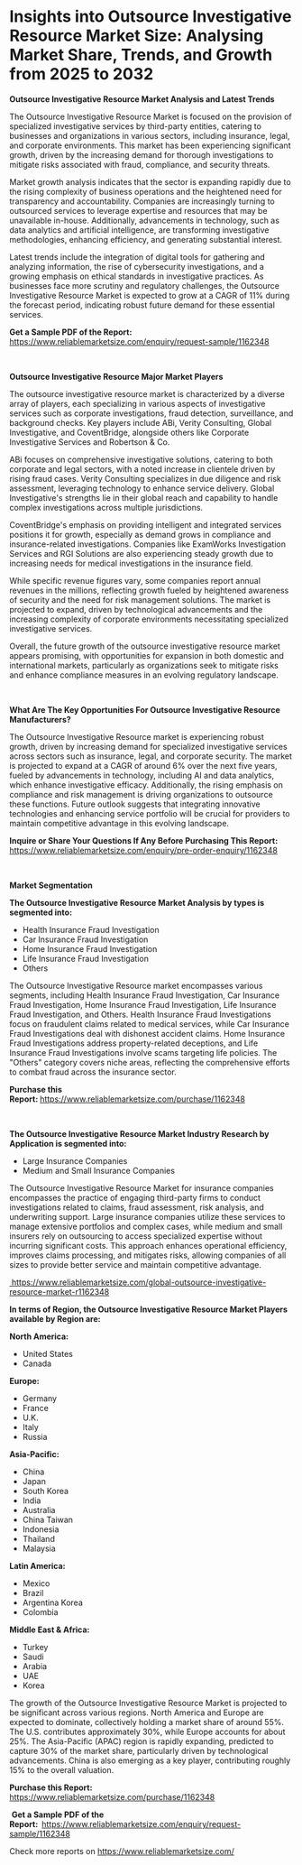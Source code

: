 <p><h1>Insights into Outsource Investigative Resource Market Size: Analysing Market Share, Trends, and Growth from 2025 to 2032</h1></p><p><strong>Outsource Investigative Resource Market Analysis and Latest Trends</strong></p>
<p><p>The Outsource Investigative Resource Market is focused on the provision of specialized investigative services by third-party entities, catering to businesses and organizations in various sectors, including insurance, legal, and corporate environments. This market has been experiencing significant growth, driven by the increasing demand for thorough investigations to mitigate risks associated with fraud, compliance, and security threats.</p><p>Market growth analysis indicates that the sector is expanding rapidly due to the rising complexity of business operations and the heightened need for transparency and accountability. Companies are increasingly turning to outsourced services to leverage expertise and resources that may be unavailable in-house. Additionally, advancements in technology, such as data analytics and artificial intelligence, are transforming investigative methodologies, enhancing efficiency, and generating substantial interest.</p><p>Latest trends include the integration of digital tools for gathering and analyzing information, the rise of cybersecurity investigations, and a growing emphasis on ethical standards in investigative practices. As businesses face more scrutiny and regulatory challenges, the Outsource Investigative Resource Market is expected to grow at a CAGR of 11% during the forecast period, indicating robust future demand for these essential services.</p></p>
<p><strong>Get a Sample PDF of the Report:&nbsp;</strong> <a href="https://www.reliablemarketsize.com/enquiry/request-sample/1162348?utm_campaign=3175&utm_medium=2&utm_source=Github&utm_content=ia&utm_term=24032025&utm_id=outsource-investigative-resource">https://www.reliablemarketsize.com/enquiry/request-sample/1162348</a></p>
<p>&nbsp;</p>
<p><strong>Outsource Investigative Resource Major Market Players</strong></p>
<p><p>The outsource investigative resource market is characterized by a diverse array of players, each specializing in various aspects of investigative services such as corporate investigations, fraud detection, surveillance, and background checks. Key players include ABi, Verity Consulting, Global Investigative, and CoventBridge, alongside others like Corporate Investigative Services and Robertson & Co.</p><p>ABi focuses on comprehensive investigative solutions, catering to both corporate and legal sectors, with a noted increase in clientele driven by rising fraud cases. Verity Consulting specializes in due diligence and risk assessment, leveraging technology to enhance service delivery. Global Investigative's strengths lie in their global reach and capability to handle complex investigations across multiple jurisdictions.</p><p>CoventBridge's emphasis on providing intelligent and integrated services positions it for growth, especially as demand grows in compliance and insurance-related investigations. Companies like ExamWorks Investigation Services and RGI Solutions are also experiencing steady growth due to increasing needs for medical investigations in the insurance field.</p><p>While specific revenue figures vary, some companies report annual revenues in the millions, reflecting growth fueled by heightened awareness of security and the need for risk management solutions. The market is projected to expand, driven by technological advancements and the increasing complexity of corporate environments necessitating specialized investigative services.</p><p>Overall, the future growth of the outsource investigative resource market appears promising, with opportunities for expansion in both domestic and international markets, particularly as organizations seek to mitigate risks and enhance compliance measures in an evolving regulatory landscape.</p></p>
<p>&nbsp;</p>
<p><strong>What Are The Key Opportunities For Outsource Investigative Resource Manufacturers?</strong></p>
<p><p>The Outsource Investigative Resource market is experiencing robust growth, driven by increasing demand for specialized investigative services across sectors such as insurance, legal, and corporate security. The market is projected to expand at a CAGR of around 6% over the next five years, fueled by advancements in technology, including AI and data analytics, which enhance investigative efficacy. Additionally, the rising emphasis on compliance and risk management is driving organizations to outsource these functions. Future outlook suggests that integrating innovative technologies and enhancing service portfolio will be crucial for providers to maintain competitive advantage in this evolving landscape.</p></p>
<p><strong>Inquire or Share Your Questions If Any Before Purchasing This Report:</strong> <a href="https://www.reliablemarketsize.com/enquiry/pre-order-enquiry/1162348?utm_campaign=3175&utm_medium=2&utm_source=Github&utm_content=ia&utm_term=24032025&utm_id=outsource-investigative-resource">https://www.reliablemarketsize.com/enquiry/pre-order-enquiry/1162348</a></p>
<p>&nbsp;</p>
<p><strong>Market Segmentation</strong></p>
<p><strong>The Outsource Investigative Resource Market Analysis by types is segmented into:</strong></p>
<p><ul><li>Health Insurance Fraud Investigation</li><li>Car Insurance Fraud Investigation</li><li>Home Insurance Fraud Investigation</li><li>Life Insurance Fraud Investigation</li><li>Others</li></ul></p>
<p><p>The Outsource Investigative Resource market encompasses various segments, including Health Insurance Fraud Investigation, Car Insurance Fraud Investigation, Home Insurance Fraud Investigation, Life Insurance Fraud Investigation, and Others. Health Insurance Fraud Investigations focus on fraudulent claims related to medical services, while Car Insurance Fraud Investigations deal with dishonest accident claims. Home Insurance Fraud Investigations address property-related deceptions, and Life Insurance Fraud Investigations involve scams targeting life policies. The "Others" category covers niche areas, reflecting the comprehensive efforts to combat fraud across the insurance sector.</p></p>
<p><strong>Purchase this Report:&nbsp;</strong><a href="https://www.reliablemarketsize.com/purchase/1162348?utm_campaign=3175&utm_medium=2&utm_source=Github&utm_content=ia&utm_term=24032025&utm_id=outsource-investigative-resource">https://www.reliablemarketsize.com/purchase/1162348</a></p>
<p>&nbsp;</p>
<p><strong>The Outsource Investigative Resource Market Industry Research by Application is segmented into:</strong></p>
<p><ul><li>Large Insurance Companies</li><li>Medium and Small Insurance Companies</li></ul></p>
<p><p>The Outsource Investigative Resource Market for insurance companies encompasses the practice of engaging third-party firms to conduct investigations related to claims, fraud assessment, risk analysis, and underwriting support. Large insurance companies utilize these services to manage extensive portfolios and complex cases, while medium and small insurers rely on outsourcing to access specialized expertise without incurring significant costs. This approach enhances operational efficiency, improves claims processing, and mitigates risks, allowing companies of all sizes to provide better service and maintain competitive advantage.</p></p>
<p><a href="https://www.reliablemarketsize.com/global-outsource-investigative-resource-market-r1162348?utm_campaign=3175&utm_medium=2&utm_source=Github&utm_content=ia&utm_term=24032025&utm_id=outsource-investigative-resource">&nbsp;https://www.reliablemarketsize.com/global-outsource-investigative-resource-market-r1162348</a></p>
<p><strong>In terms of Region, the Outsource Investigative Resource Market Players available by Region are:</strong></p>
<p>
    <p> <strong> North America: </strong>
        <ul>
            <li>United States</li>
            <li>Canada</li>
        </ul>
        </p> 
    <p> <strong> Europe: </strong>
        <ul>
            <li>Germany</li>
            <li>France</li>
            <li>U.K.</li>
            <li>Italy</li>
            <li>Russia</li>
        </ul>
        </p> 
    <p> <strong> Asia-Pacific: </strong>
        <ul>
            <li>China</li>
            <li>Japan</li>
            <li>South Korea</li>
            <li>India</li>
            <li>Australia</li>
            <li>China Taiwan</li>
            <li>Indonesia</li>
            <li>Thailand</li>
            <li>Malaysia</li>
        </ul>
        </p> 
    <p> <strong> Latin America: </strong>
        <ul>
            <li>Mexico</li>
            <li>Brazil</li>
            <li>Argentina Korea</li>
            <li>Colombia</li>
        </ul>
        </p> 
    <p> <strong> Middle East & Africa: </strong>
        <ul>
            <li>Turkey</li>
            <li>Saudi</li>
            <li>Arabia</li>
            <li>UAE</li>
            <li>Korea</li>
        </ul>
    </p>
    </p>
<p><p>The growth of the Outsource Investigative Resource Market is projected to be significant across various regions. North America and Europe are expected to dominate, collectively holding a market share of around 55%. The U.S. contributes approximately 30%, while Europe accounts for about 25%. The Asia-Pacific (APAC) region is rapidly expanding, predicted to capture 30% of the market share, particularly driven by technological advancements. China is also emerging as a key player, contributing roughly 15% to the overall valuation.</p></p>
<p><strong>Purchase this Report: </strong><a href="https://www.reliablemarketsize.com/purchase/1162348?utm_campaign=3175&utm_medium=2&utm_source=Github&utm_content=ia&utm_term=24032025&utm_id=outsource-investigative-resource">https://www.reliablemarketsize.com/purchase/1162348</a></p>
<p>&nbsp;<strong>Get a Sample PDF of the Report:&nbsp;&nbsp;</strong><a href="https://www.reliablemarketsize.com/enquiry/request-sample/1162348?utm_campaign=3175&utm_medium=2&utm_source=Github&utm_content=ia&utm_term=24032025&utm_id=outsource-investigative-resource">https://www.reliablemarketsize.com/enquiry/request-sample/1162348</a></p>
<p><strong></strong></p>
<p>Check more reports on <a href="https://www.reliablemarketsize.com/?utm_campaign=3175&utm_medium=2&utm_source=Github&utm_content=ia&utm_term=24032025&utm_id=outsource-investigative-resource">https://www.reliablemarketsize.com/</a></p>